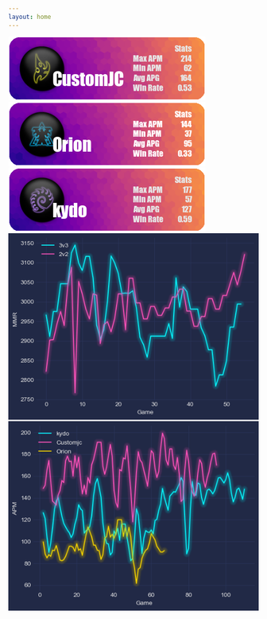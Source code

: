 ```yaml
---
layout: home
---
```


<img src="./assets/customjc.png">

<img src="./assets/orion.png">

<img src="./assets/kydo.png">
  
<img src="./assets/MMR.png">

<img src="./assets/APM.png">


